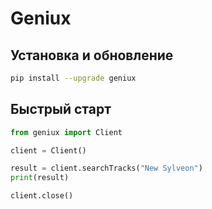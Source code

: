 # Geniux

## Установка и обновление
```bash
pip install --upgrade geniux
```

## Быстрый старт
```python
from geniux import Client

client = Client()

result = client.searchTracks("New Sylveon")
print(result)

client.close()
```
